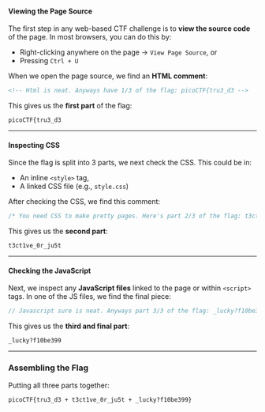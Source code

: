 

####  Viewing the Page Source

The first step in any web-based CTF challenge is to **view the source code** of the page. In most browsers, you can do this by:

* Right-clicking anywhere on the page → `View Page Source`, or
* Pressing `Ctrl + U`

When we open the page source, we find an **HTML comment**:

```html
<!-- Html is neat. Anyways have 1/3 of the flag: picoCTF{tru3_d3 -->
```

This gives us the **first part** of the flag:

```
picoCTF{tru3_d3
```

---

####  Inspecting CSS

Since the flag is split into 3 parts, we next check the CSS. This could be in:

* An inline `<style>` tag,
* A linked CSS file (e.g., `style.css`)

After checking the CSS, we find this comment:

```css
/* You need CSS to make pretty pages. Here's part 2/3 of the flag: t3ct1ve_0r_ju5t */
```

This gives us the **second part**:

```
t3ct1ve_0r_ju5t
```

---

####  Checking the JavaScript

Next, we inspect any **JavaScript files** linked to the page or within `<script>` tags. In one of the JS files, we find the final piece:

```javascript
// Javascript sure is neat. Anyways part 3/3 of the flag: _lucky?f10be399
```

This gives us the **third and final part**:

```
_lucky?f10be399
```

---

###  Assembling the Flag

Putting all three parts together:

```
picoCTF{tru3_d3 + t3ct1ve_0r_ju5t + _lucky?f10be399}
```


